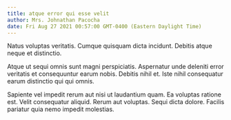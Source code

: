 ```yaml
---
title: atque error qui esse velit
author: Mrs. Johnathan Pacocha
date: Fri Aug 27 2021 00:57:00 GMT-0400 (Eastern Daylight Time)
---
```

Natus voluptas veritatis. Cumque quisquam dicta incidunt. Debitis atque neque et distinctio.

 Atque ut sequi omnis sunt magni perspiciatis. Aspernatur unde deleniti error veritatis et consequuntur earum nobis. Debitis nihil et. Iste nihil consequatur earum distinctio qui qui omnis.

 Sapiente vel impedit rerum aut nisi ut laudantium quam. Ea voluptas ratione est. Velit consequatur aliquid. Rerum aut voluptas. Sequi dicta dolore. Facilis pariatur quia nemo impedit molestias.